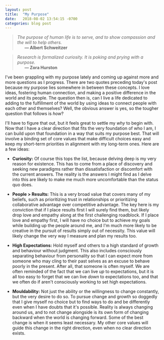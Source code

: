 ```yaml
---
layout: post
title:  "My Purpose"
date:   2018-08-02 13:54:15 -0700
categories: blog post
---
```


>*The purpose of human life is to serve, and to show compassion and the will to help others.* 
 <br>&nbsp;&nbsp;&nbsp;&nbsp;&nbsp;&nbsp;__&mdash; Albert Schweitzer__ 

>*Research is formalized curiosity. It is poking and prying with a purpose.* 
 <br>&nbsp;&nbsp;&nbsp;&nbsp;&nbsp;&nbsp;__&mdash; Zora Hurston__

I've been grappling with my purpose lately and coming up against more and more questions as I progress. There are two quotes preceding today's post because my purpose lies somewhere in between these concepts. I love ideas, fostering human connection, and making a positive difference in the world and its people. The question then is, can I live a life dedicated to adding to the fulfillment of the world by using ideas to connect people with each other and themselves? Well, the obvious answer is yes, so the tougher question that follows is *how*?

I'll have to figure that out, but it feels great to settle my *why* to begin with. Now that I have a clear direction that fits the very foundation of who I am, I can build upon that foundation in a way that suits my purpose best. That will involve a binding set of core values that make difficult choices easy and keep my short-term priorities in alignment with my long-term ones. Here are a few ideas:

* **Curiosity:** Of course this tops the list, because delving deep is my very reason for existence. This has to come from a place of discovery and seeking new paradigms rather than dissatisfaction or discomfort with the current answers. The reality is the answers I might find as I delve into this are likely to make me much more uncomfortable than the status quo does.

* **People > Results:** This is a very broad value that covers many of my beliefs, such as prioritizing trust in relationships or prioritizing collaborative advantage over competitive advantage. The key here is my conviction that if I place results first I will surely find them, but likely drop love and empathy along at the first challenging roadblock. If I place love and empathy first, I will have no choice but to achieve my goals while building up the people around me, and I'm much more likely to be creative in the pursuit of results simply out of necessity. This value will likely change the very way I measure and plan my results too. 

* **High Expectations:** Hold myself and others to a high standard of growth and behaviour without judgment. This also includes consciously separating behaviour from personality so that I can expect more from someone who may cling to their past selves as an excuse to behave poorly in the present. After all, that someone is often myself. We are often reminded of the fact that we can live *up* to expectations, but it is all too easy to forget that we can live *down*
 to expectations too, and that we often do if aren't consciously working to set high expectations.

* **Mouldability:** Not just the ability or the willingness to change constantly, but the very desire to do so. To pursue change and growth so doggedly that I give myself no choice but to find ways to do and be differently  even when I have doubts that it's possible. Reality is always changing around us, and to not change alongside is its own form of changing backward when the world is changing forward. Some of the best change is when it seems least necessary. My other core values will guide this change in the right direction, even when no clear direction exists. 








